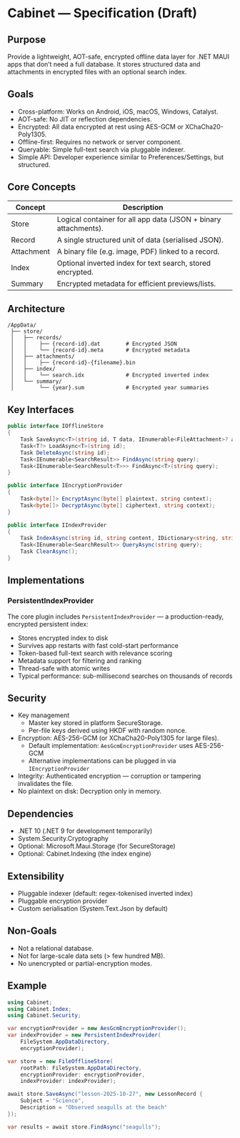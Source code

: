 # Cabinet — Specification (Draft)

## Purpose

Provide a lightweight, AOT-safe, encrypted offline data layer for .NET MAUI apps that don’t need a full database. It stores structured data and attachments in encrypted files with an optional search index.

## Goals

* Cross-platform: Works on Android, iOS, macOS, Windows, Catalyst.
* AOT-safe: No JIT or reflection dependencies.
* Encrypted: All data encrypted at rest using AES-GCM or XChaCha20-Poly1305.
* Offline-first: Requires no network or server component.
* Queryable: Simple full-text search via pluggable indexer.
* Simple API: Developer experience similar to Preferences/Settings, but structured.

## Core Concepts

| Concept    | Description                                                     |
| ---------- | --------------------------------------------------------------- |
| Store      | Logical container for all app data (JSON + binary attachments). |
| Record     | A single structured unit of data (serialised JSON).             |
| Attachment | A binary file (e.g. image, PDF) linked to a record.             |
| Index      | Optional inverted index for text search, stored encrypted.      |
| Summary    | Encrypted metadata for efficient previews/lists.                |

## Architecture

```tree
/AppData/
 ├── store/
 │   ├── records/
 │   │    ├── {record-id}.dat        # Encrypted JSON
 │   │    └── {record-id}.meta       # Encrypted metadata
 │   ├── attachments/
 │   │    ├── {record-id}-{filename}.bin
 │   ├── index/
 │   │    └── search.idx             # Encrypted inverted index
 │   └── summary/
 │        └── {year}.sum             # Encrypted year summaries
```

## Key Interfaces

```csharp
public interface IOfflineStore
{
    Task SaveAsync<T>(string id, T data, IEnumerable<FileAttachment>? attachments = null);
    Task<T?> LoadAsync<T>(string id);
    Task DeleteAsync(string id);
    Task<IEnumerable<SearchResult>> FindAsync(string query);
    Task<IEnumerable<SearchResult<T>>> FindAsync<T>(string query);
}

public interface IEncryptionProvider
{
    Task<byte[]> EncryptAsync(byte[] plaintext, string context);
    Task<byte[]> DecryptAsync(byte[] ciphertext, string context);
}

public interface IIndexProvider
{
    Task IndexAsync(string id, string content, IDictionary<string, string> metadata);
    Task<IEnumerable<SearchResult>> QueryAsync(string query);
    Task ClearAsync();
}
```

## Implementations

### PersistentIndexProvider

The core plugin includes `PersistentIndexProvider` — a production-ready, encrypted persistent index:

- Stores encrypted index to disk
- Survives app restarts with fast cold-start performance
- Token-based full-text search with relevance scoring
- Metadata support for filtering and ranking
- Thread-safe with atomic writes
- Typical performance: sub-millisecond searches on thousands of records

## Security

* Key management
  * Master key stored in platform SecureStorage.
  * Per-file keys derived using HKDF with random nonce.
* Encryption: AES-256-GCM (or XChaCha20-Poly1305 for large files).
  * Default implementation: `AesGcmEncryptionProvider` uses AES-256-GCM
  * Alternative implementations can be plugged in via `IEncryptionProvider`
* Integrity: Authenticated encryption — corruption or tampering invalidates the file.
* No plaintext on disk: Decryption only in memory.

## Dependencies

* .NET 10 (.NET 9 for development temporarily)
* System.Security.Cryptography
* Optional: Microsoft.Maui.Storage (for SecureStorage)
* Optional: Cabinet.Indexing (the index engine)

## Extensibility

* Pluggable indexer (default: regex-tokenised inverted index)
* Pluggable encryption provider
* Custom serialisation (System.Text.Json by default)

## Non-Goals

* Not a relational database.
* Not for large-scale data sets (> few hundred MB).
* No unencrypted or partial-encryption modes.

## Example

```csharp
using Cabinet;
using Cabinet.Index;
using Cabinet.Security;

var encryptionProvider = new AesGcmEncryptionProvider();
var indexProvider = new PersistentIndexProvider(
    FileSystem.AppDataDirectory,
    encryptionProvider);

var store = new FileOfflineStore(
    rootPath: FileSystem.AppDataDirectory,
    encryptionProvider: encryptionProvider,
    indexProvider: indexProvider);

await store.SaveAsync("lesson-2025-10-27", new LessonRecord {
    Subject = "Science",
    Description = "Observed seagulls at the beach"
});

var results = await store.FindAsync("seagulls");
```

